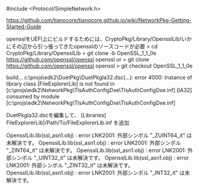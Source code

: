 #include <Protocol/SimpleNetwork.h>

https://github.com/tianocore/tianocore.github.io/wiki/NetworkPkg-Getting-Started-Guide

opensslをUEFI上にビルドするためには、CryptoPkg/Library/OpensslLib/いかにその辺から引っ張ってきたopensslのソースコードが必要
     > cd CryptoPkg/Library/OpensslLib
     > git clone -b OpenSSL_1_1_0e https://github.com/openssl/openssl openssl
     or
     > git clone https://github.com/openssl/openssl openssl
     > git checkout OpenSSL_1_1_0e



build...
c:\projs\edk2\DuetPkg\DuetPkgIa32.dsc(...): error 4000: Instance of library class [FileExplorerLib] is not found
        in [c:\projs\edk2\NetworkPkg\TlsAuthConfigDxe\TlsAuthConfigDxe.inf] [IA32]
        consumed by module [c:\projs\edk2\NetworkPkg\TlsAuthConfigDxe\TlsAuthConfigDxe.inf]

DuetPkgIa32.dscを編集して、
[Libraries]
FileExplorerLib|/Path/To/FileExplorerLib.inf
を追加

OpensslLib.lib(ssl_asn1.obj) : error LNK2001: 外部シンボル "_ZUINT64_it" は未解決です。
OpensslLib.lib(ssl_asn1.obj) : error LNK2001: 外部シンボル "_ZINT64_it" は未解決です。
OpensslLib.lib(ssl_asn1.obj) : error LNK2001: 外部シンボル "_UINT32_it" は未解決です。
OpensslLib.lib(ssl_asn1.obj) : error LNK2001: 外部シンボル "_ZINT32_it" は未解決です。
OpensslLib.lib(ssl_asn1.obj) : error LNK2001: 外部シンボル "_INT32_it" は未解決です。